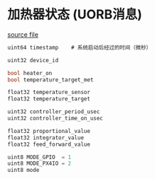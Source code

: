 # 加热器状态 (UORB消息)

[source file](https://github.com/PX4/PX4-Autopilot/blob/main/msg/HeaterStatus.msg)

```c
uint64 timestamp	# 系统启动后经过的时间（微秒）

uint32 device_id

bool heater_on
bool temperature_target_met

float32 temperature_sensor
float32 temperature_target

uint32 controller_period_usec
uint32 controller_time_on_usec

float32 proportional_value
float32 integrator_value
float32 feed_forward_value

uint8 MODE_GPIO  = 1
uint8 MODE_PX4IO = 2
uint8 mode

```